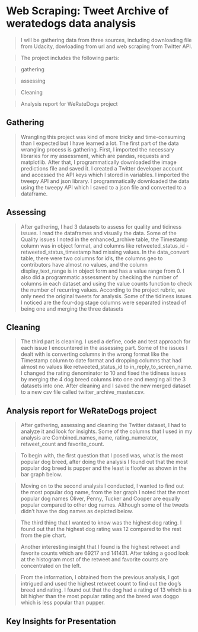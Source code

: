 # Web Scraping: Tweet Archive of weratedogs data analysis
>I will be gathering data from three sources, including downloading file from Udacity, dowloading from url and web scraping from Twitter API.

>The project includes the following parts:

>gathering

>assessing

>Cleaning

>Analysis report for WeRateDogs project

## Gathering
>Wrangling this project was kind of more tricky and time-consuming than I expected but I have learned a lot. The first part of the data wrangling process is gathering. First, I imported the necessary libraries for my assessment, which are pandas, requests and matplotlib. After that, I programmatically downloaded the image predictions file and saved it. I created a Twitter developer account and accessed the API keys which I stored in variables. I imported the tweepy API and json library. I programmatically downloaded the data using the tweepy API which I saved to a json file and converted to a dataframe.


## Assessing
>After gathering, I had 3 datasets to assess for quality and tidiness issues. I read the dataframes and visually the data. Some of the Quality issues I noted in the enhanced_archive table, the Timestamp column was in object format, and columns like retweeted_status_id - retweeted_status_timestamp had missing values. In the data_convert table, there were two columns for id’s, the columns geo to contributors have almost no values, and the column display_text_range is in object form and has a value range from 0. I also did a programmatic assessment by checking the number of columns in each dataset and using the value counts function to check the number of recurring values. According to the project rubric, we only need the original tweets for analysis. Some of the tidiness issues I noticed are the four-dog stage columns were separated instead of being one and merging the three datasets

## Cleaning
>The third part is cleaning. I used a define, code and test approach for each issue I encountered in the assessing part. Some of the issues I dealt with is converting columns in the wrong format like the Timestamp column to date format and dropping columns that had almost no values like retweeted_status_id to in_reply_to_screen_name. I changed the rating denominator to 10 and fixed the tidiness issues by merging the 4 dog breed columns into one and merging all the 3 datasets into one. After cleaning and I saved the new merged dataset to a new csv file called twitter_archive_master.csv.

## Analysis report for WeRateDogs project
>After gathering, assessing and cleaning the Twitter dataset, I had to analyze it and look for insights. Some of the columns that I used in my analysis are Combined_names, name, rating_numerator, retweet_count and favorite_count.

>To begin with, the first question that I posed was, what is the most popular dog breed, after doing the analysis I found out that the most popular dog breed is pupper and the least is floofer as shown in the bar graph below.

>Moving on to the second analysis I conducted, I wanted to find out the most popular dog name, from the bar graph I noted that the most popular dog names Oliver, Penny, Tucker and Cooper are equally popular compared to other dog names. Although some of the tweets didn’t have the dog names as depicted below.

>The third thing that I wanted to know was the highest dog rating. I found out that the highest dog rating was 12 compared to the rest from the pie chart.

>Another interesting insight that I found is the highest retweet and favorite counts which are 69217 and 141431. After taking a good look at the histogram most of the retweet and favorite counts are concentrated on the left.

>From the information, I obtained from the previous analysis, I got intrigued and used the highest retweet count to find out the dog’s breed and rating. I found out that the dog had a rating of 13 which is a bit higher than the most popular rating and the breed was doggo which is less popular than pupper.



## Key Insights for Presentation

